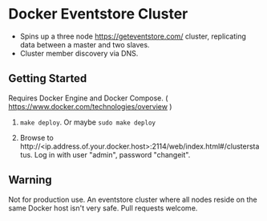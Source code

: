 # Docker Eventstore Cluster

- Spins up a three node https://geteventstore.com/ cluster, replicating data between a master and two slaves.
- Cluster member discovery via DNS.

## Getting Started

Requires Docker Engine and Docker Compose. ( https://www.docker.com/technologies/overview )

1. ```make deploy```. Or maybe ```sudo make deploy```

2. Browse to http://<ip.address.of.your.docker.host>:2114/web/index.html#/clusterstatus. Log in with user "admin", password "changeit". 

## Warning

Not for production use. An eventstore cluster where all nodes reside on the same Docker host isn't very safe. Pull requests welcome.


